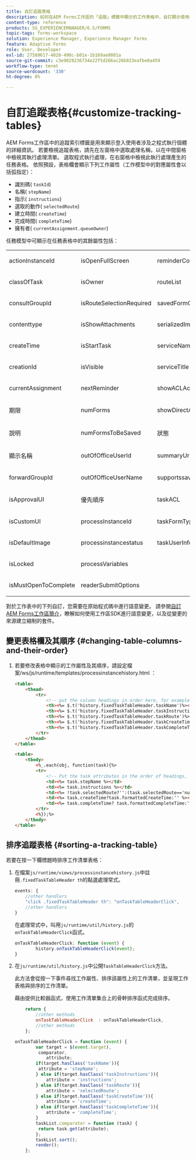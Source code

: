 ```yaml
---
title: 自訂追蹤表格
description: 如何在AEM Forms工作區的「追蹤」標籤中顯示的工作表格中，自訂顯示使用者程式詳細資訊的方式。
content-type: reference
products: SG_EXPERIENCEMANAGER/6.5/FORMS
topic-tags: forms-workspace
solution: Experience Manager, Experience Manager Forms
feature: Adaptive Forms
role: User, Developer
exl-id: 27589617-4020-490c-b01e-1b169ae0801a
source-git-commit: c3e9029236734e22f5d266ac26b923eafbe0a459
workflow-type: tm+mt
source-wordcount: '330'
ht-degree: 0%

---
```


# 自訂追蹤表格{#customize-tracking-tables}

AEM Forms工作區中的追蹤索引標籤是用來顯示登入使用者涉及之程式執行個體的詳細資訊。 若要檢視追蹤表格，請先在左窗格中選取處理名稱，以在中間窗格中檢視其執行處理清單。 選取程式執行處理，在右窗格中檢視此執行處理產生的任務表格。 依照預設，表格欄會顯示下列工作屬性（工作模型中的對應屬性會以括弧指定）：

* 識別碼( `taskId`)
* 名稱( `stepName`)
* 指示( `instructions`)
* 選取的動作( `selectedRoute`)
* 建立時間( `createTime`)
* 完成時間( `completeTime`)
* 擁有者( `currentAssignment.queueOwner`)

任務模型中可顯示在任務表格中的其餘屬性包括：

<table>
 <tbody>
  <tr>
   <td><p>actionInstanceId</p> </td>
   <td><p>isOpenFullScreen</p> </td>
   <td><p>reminderCount</p> </td>
  </tr>
  <tr>
   <td><p>classOfTask</p> </td>
   <td><p>isOwner</p> </td>
   <td><p>routeList</p> </td>
  </tr>
  <tr>
   <td><p>consultGroupId</p> </td>
   <td><p>isRouteSelectionRequired</p> </td>
   <td><p>savedFormCount</p> </td>
  </tr>
  <tr>
   <td><p>contenttype</p> </td>
   <td><p>isShowAttachments</p> </td>
   <td><p>serializedImageTicket</p> </td>
  </tr>
  <tr>
   <td><p>createTime</p> </td>
   <td><p>isStartTask</p> </td>
   <td><p>serviceName</p> </td>
  </tr>
  <tr>
   <td><p>creationId</p> </td>
   <td><p>isVisible</p> </td>
   <td><p>serviceTitle</p> </td>
  </tr>
  <tr>
   <td><p>currentAssignment</p> </td>
   <td><p>nextReminder</p> </td>
   <td><p>showACLActions</p> </td>
  </tr>
  <tr>
   <td><p>期限</p> </td>
   <td><p>numForms</p> </td>
   <td><p>showDirectActions</p> </td>
  </tr>
  <tr>
   <td><p>說明</p> </td>
   <td><p>numFormsToBeSaved</p> </td>
   <td><p>狀態</p> </td>
  </tr>
  <tr>
   <td><p>顯示名稱</p> </td>
   <td><p>outOfOfficeUserId</p> </td>
   <td><p>summaryUrl</p> </td>
  </tr>
  <tr>
   <td><p>forwardGroupId</p> </td>
   <td><p>outOfOfficeUserName</p> </td>
   <td><p>supportssave</p> </td>
  </tr>
  <tr>
   <td><p>isApprovalUI</p> </td>
   <td><p>優先順序</p> </td>
   <td><p>taskACL</p> </td>
  </tr>
  <tr>
   <td><p>isCustomUI</p> </td>
   <td><p>processInstanceId</p> </td>
   <td><p>taskFormType</p> </td>
  </tr>
  <tr>
   <td><p>isDefaultImage</p> </td>
   <td><p>processinstancestatus</p> </td>
   <td><p>taskUserInfo</p> </td>
  </tr>
  <tr>
   <td><p>isLocked</p> </td>
   <td><p>processVariables</p> </td>
   <td> </td>
  </tr>
  <tr>
   <td><p>isMustOpenToComplete</p> </td>
   <td><p>readerSubmitOptions</p> </td>
   <td> </td>
  </tr>
 </tbody>
</table>

對於工作表中的下列自訂，您需要在原始程式碼中進行語意變更。 請參閱[自訂AEM Forms工作區簡介](/help/forms/using/introduction-customizing-html-workspace.md)，瞭解如何使用工作區SDK進行語意變更，以及從變更的來源建立縮制的套件。

## 變更表格欄及其順序 {#changing-table-columns-and-their-order}

1. 若要修改表格中顯示的工作屬性及其順序，請設定檔案/ws/js/runtime/templates/processinstancehistory.html ：

   ```html
   <table>
       <thead>
           <tr>
               <!-- put the column headings in order here, for example-->
               <th><%= $.t('history.fixedTaskTableHeader.taskName')%></th>
               <th><%= $.t('history.fixedTaskTableHeader.taskInstructions')%></th>
               <th><%= $.t('history.fixedTaskTableHeader.taskRoute')%></th>
               <th><%= $.t('history.fixedTaskTableHeader.taskCreateTime')%></th>
               <th><%= $.t('history.fixedTaskTableHeader.taskCompleteTime')%></th>
           </tr>
       </thead>
   </table>
   ```

   ```html
   <table>
       <tbody>
           <%_.each(obj, function(task){%>
           <tr>
               <!-- Put the task attributes in the order of headings, for example, -->
               <td><%= task.stepName %></td>
               <td><%= task.instructions %></td>
               <td><%= !task.selectedRoute?'':(task.selectedRoute=='null'?'Default':task.selectedRoute) %></td>
               <td><%= task.createTime?task.formattedCreateTime:'' %></td>
               <td><%= task.completeTime? task.formattedCompleteTime:'' %></td>
           </tr>
           <%});%>
       </tbody>
   </table>
   ```

## 排序追蹤表格 {#sorting-a-tracking-table}

若要在按一下欄標題時排序工作清單表格：

1. 在檔案`js/runtime/views/processinstancehistory.js`中註冊`.fixedTaskTableHeader th`的點選處理常式。

   ```javascript
   events: {
       //other handlers
       "click .fixedTaskTableHeader th": "onTaskTableHeaderClick",
       //other handlers
   }
   ```

   在處理常式中，叫用`js/runtime/util/history.js`的`onTaskTableHeaderClick`函式。

   ```javascript
   onTaskTableHeaderClick: function (event) {
           history.onTaskTableHeaderClick(event);
   }
   ```

1. 在`js/runtime/util/history.js`中公開`TaskTableHeaderClick`方法。

   此方法會從按一下事件尋找工作屬性、排序該屬性上的工作清單，並呈現工作表格與排序的工作清單。

   藉由提供比較器函式，使用工作清單集合上的骨幹排序函式完成排序。

   ```javascript
       return {
           //other methods
           onTaskTableHeaderClick  : onTaskTableHeaderClick,
           //other methods
       };
   ```

   ```javascript
   onTaskTableHeaderClick = function (event) {
           var target = $(event.target),
            comparator,
               attribute;
           if(target.hasClass('taskName')){
            attribute = 'stepName';
           } else if(target.hasClass('taskInstructions')){
               attribute = 'instructions';
           } else if(target.hasClass('taskRoute')){
               attribute = 'selectedRoute';
           } else if(target.hasClass('taskCreateTime')){
               attribute = 'createTime';
           } else if(target.hasClass('taskCompleteTime')){
               attribute = 'completeTime';
           }
           taskList.comparator = function (task) {
            return task.get(attribute);
           };
           taskList.sort();
           render();
       };
   ```
